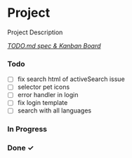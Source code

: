 # Project

Project Description

<em>[TODO.md spec & Kanban Board](https://bit.ly/3fCwKfM)</em>

### Todo

- [ ] fix search html of activeSearch issue  
- [ ] selector pet icons  
- [ ] error handler in login  
- [ ] fix login template  
- [ ] search with all languages

### In Progress


### Done ✓


